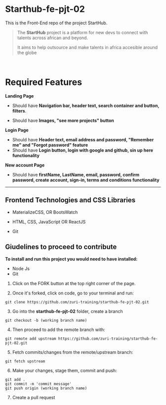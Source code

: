 # Starthub-fe-pjt-02


This is the Front-End repo of the project StartHub.
> The **StartHub** project is a platform for new devs to connect with talents across african and beyond.
>
>
> It aims to help outsource and make talents in africa accesible around the globe
<br/>

# Required Features
**Landing Page**
- Should have **Navigation bar, header text, search container and button, filters**.

- Should have **Images, "see more projects" button**

**Login Page**

- Should have **Header text, email address and password, "Remember me" and "Forgot password" feature**
- Should have **Login button, login with google and github, sin up here functionality**

**New account Page**

- Should have **firstName, LastName, email, password, confirm password, create account, sign-in, terms and conditions functionality**

---

## Frontend Technologies and CSS Libraries

- MaterializeCSS, OR BootsWatch

- HTML, CSS, JavaScript OR ReactJS

- Git

## Giudelines to proceed to contribute 

**To install and run this project you would need to have installed:**
- Node Js
- Git   

1. Click on the FORK button at the top right corner of the page.   

2. Once it's forked, click on code, go to your terminal and run:
```
git clone https://github.com/zuri-training/starthub-fe-pjt-02.git

```
3. Go into the **starthub-fe-pjt-02** folder, create a branch 
```
git checkout -b (working branch name)

```

4. Then proceed to add the remote branch with:
```
git remote add upstream https://github.com/zuri-training/starthub-fe-pjt-02.git

```
5. Fetch commits/changes from the remote/upstream branch:
```
git fetch upstream

```
6. Make your changes, stage them, commit and push:
```
git add .
git commit -m 'commit message'
git push origin (working branch name)

```

7. Create a pull request
